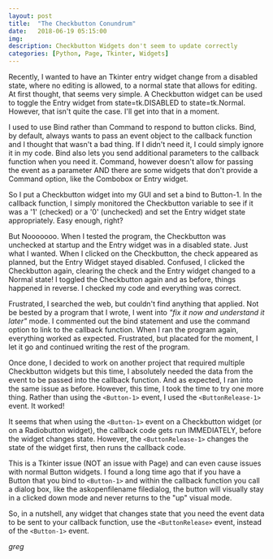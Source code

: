 ```yaml
---
layout: post
title:  "The Checkbutton Conundrum"
date:   2018-06-19 05:15:00
img:
description: Checkbutton Widgets don't seem to update correctly
categories: [Python, Page, Tkinter, Widgets]
---
```

Recently, I wanted to have an Tkinter entry widget change from a disabled state, where no editing is allowed, to a normal state that allows for editing.  At first thought, that seems very simple.  A Checkbutton widget can be used to toggle the Entry widget from state=tk.DISABLED to state=tk.Normal. However, that isn't quite the case. I'll get into that in a moment.

I used to use Bind rather than Command to respond to button clicks. Bind, by default, always wants to pass an event object to the callback function and I thought that wasn't a bad thing. If I didn't need it, I could simply ignore it in my code. Bind also lets you send additional parameters to the callback function when you need it. Command, however doesn't allow for passing the event as a parameter AND there are some widgets that don't provide a Command option, like the Combobox or Entry widget.

So I put a Checkbutton widget into my GUI and set a bind to Button-1. In the callback function, I simply monitored the Checkbutton variable to see if it was a '1' (checked) or a '0' (unchecked) and set the Entry widget state appropriately. Easy enough, right?

But Nooooooo. When I tested the program, the Checkbutton was unchecked at startup and the Entry widget was in a disabled state. Just what I wanted. When I clicked on the Checkbutton, the check appeared as planned, but the Entry Widget stayed disabled. Confused, I clicked the Checkbutton again, clearing the check and the Entry widget changed to a Normal state! I toggled the Checkbutton again and as before, things happened in reverse. I checked my code and everything was correct.

Frustrated, I searched the web, but couldn't find anything that applied. Not be bested by a program that I wrote, I went into _"fix it now and understand it later"_ mode. I commented out the bind statement and use the command option to link to the callback function. When I ran the program again, everything worked as expected. Frustrated, but placated for the moment, I let it go and continued writing the rest of the program.

Once done, I decided to work on another project that required multiple  Checkbutton widgets but this time, I absolutely needed the data from the event to be passed into the callback function. And as expected, I ran into the same issue as before. However, this time, I took the time to try one more thing. Rather than using the `<Button-1>` event, I used the `<ButtonRelease-1>` event. It worked!

It seems that when using the `<Button-1>` event on a Checkbutton widget (or on a Radiobutton widget), the callback code gets run IMMEDIATELY, before the widget changes state. However, the `<ButtonRelease-1>` changes the state of the widget first, then runs the callback code.

This is a Tkinter issue (NOT an issue with Page) and can even cause issues with normal Button widgets. I found a long time ago that if you have a Button that you bind to `<Button-1>` and within the callback function you call a dialog box, like the askopenfilename filedialog, the button will visually stay in a clicked down mode and never returns to the "up" visual mode.

So, in a nutshell, any widget that changes state that you need the event data to be sent to your callback function, use the `<ButtonRelease>` event, instead of the `<Button-1>` event.

_greg_


